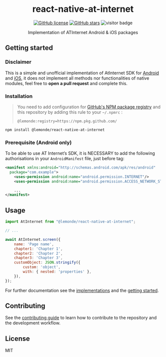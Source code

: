 <div align="center">

# react-native-at-internet

[![GitHub license](https://img.shields.io/github/license/lemonde/react-native-at-internet)](https://github.com/lemonde/react-native-at-internet/blob/master/LICENSE)
[![GitHub stars](https://img.shields.io/github/stars/lemonde/react-native-at-internet)](https://github.com/lemonde/react-native-at-internet/stargazers)
![visitor badge](https://visitor-badge.laobi.icu/badge?page_id=lemonde.react-native-at-internet)

Implementation of ATInternet Android & iOS packages

</div>


## Getting started

### Disclaimer

This is a simple and unofficial implementation of AtInternet SDK for [Android][1] and [iOS][2],
it does not implement all methods nor functionalities of native modules,
feel free to **open a pull request** and complete this.

### Installation

> You need to add configuration for [GitHub's NPM package registry](https://docs.github.com/en/packages/working-with-a-github-packages-registry/working-with-the-npm-registry) and this repository by adding this rule to your `~/.npmrc` :
> ```
> @lemonde:registry=https://npm.pkg.github.com/
> ```

```sh
npm install @lemonde/react-native-at-internet
```

### Prerequisite (Android only)

To be able to use AT Internet’s SDK, it is NECESSARY to add the following authorisations in your `AndroidManifest` file, just before <application> tag:

```xml
<manifest xmlns:android="http://schemas.android.com/apk/res/android"
  package="com.example">
    <uses-permission android:name="android.permission.INTERNET"/>
    <uses-permission android:name="android.permission.ACCESS_NETWORK_STATE"/>

    ...
</manifest>
```

## Usage

```js
import AtInternet from "@lemonde/react-native-at-internet";

// ...

await AtInternet.screen({
    name: 'Page name',
    chapter1: 'Chapter 1',
    chapter2: 'Chapter 2',
    chapter3: 'Chapter 3',
    customObject: JSON.stringify({
        custom: 'object',
        with: { nested: 'properties' },
    }),
});
```

For further documentation see the [implementations](docs/IMPLEMENTATIONS.md) and the [getting started](docs/GETTING-STARTED.md).

## Contributing

See the [contributing guide](CONTRIBUTING.md) to learn how to contribute to the repository and the development workflow.

## License

MIT

[1]: https://developers.atinternet-solutions.com/android-en/getting-started-android-en/operating-principle-android-en/
[2]: https://developers.atinternet-solutions.com/apple-universal-en/getting-started-apple-universal-en/operating-principle-apple-universal-en/

